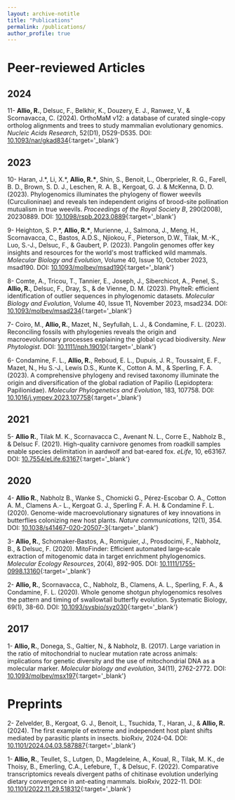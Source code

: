 ```yaml
---
layout: archive-notitle
title: "Publications"
permalink: /publications/
author_profile: true
---
```

# Peer-reviewed Articles
## 2024  
11- **Allio, R.**, Delsuc, F., Belkhir, K., Douzery, E. J., Ranwez, V., & Scornavacca, C. (2024). OrthoMaM v12: a database of curated single-copy ortholog alignments and trees to study mammalian evolutionary genomics. <i>Nucleic Acids Research</i>, 52(D1), D529-D535. DOI: [10.1093/nar/gkad834](https://doi.org/10.1093/nar/gkad834){:target='_blank'}  

## 2023  
10- Haran, J.\*, Li, X.\*, **Allio, R.\***, Shin, S., Benoit, L., Oberprieler, R. G., Farell, B. D., Brown, S. D. J., Leschen, R. A. B., Kergoat, G. J. & McKenna, D. D. (2023). Phylogenomics illuminates the phylogeny of flower weevils (Curculioninae) and reveals ten independent origins of brood-site pollination mutualism in true weevils. <i>Proceedings of the Royal Society B</i>, 290(2008), 20230889. DOI: [10.1098/rspb.2023.0889](https://doi.org/10.1098/rspb.2023.0889){:target='_blank'}  

9- Heighton, S. P.\*, **Allio, R.\***, Murienne, J., Salmona, J., Meng, H., Scornavacca, C., Bastos, A.D.S., Njiokou, F., Pieterson, D.W., Tilak, M.-K., Luo, S.-J., Delsuc, F., & Gaubert, P. (2023). Pangolin genomes offer key insights and resources for the world's most trafficked wild mammals. <i>Molecular Biology and Evolution</i>, Volume 40, Issue 10, October 2023, msad190. DOI: [10.1093/molbev/msad190](https://doi.org/10.1093/molbev/msad190){:target='_blank'}  

8- Comte, A., Tricou, T., Tannier, E., Joseph, J., Siberchicot, A., Penel, S., **Allio, R.**, Delsuc, F., Dray, S., & de Vienne, D. M. (2023). PhylteR: efficient identification of outlier sequences in phylogenomic datasets. <i>Molecular Biology and Evolution</i>, Volume 40, Issue 11, November 2023, msad234. DOI: [10.1093/molbev/msad234](https://doi.org/10.1093/molbev/msad234){:target='_blank'}  

7- Coiro, M., **Allio, R.**, Mazet, N., Seyfullah, L. J., & Condamine, F. L. (2023). Reconciling fossils with phylogenies reveals the origin and macroevolutionary processes explaining the global cycad biodiversity. <i>New Phytologist</i>. DOI: [10.1111/nph.19010](https://doi.org/10.1111/nph.19010){:target='_blank'}  

6- Condamine, F. L., **Allio, R.**, Reboud, E. L., Dupuis, J. R., Toussaint, E. F., Mazet, N., Hu S.-J., Lewis D.S., Kunte K., Cotton A. M., & Sperling, F. A. (2023). A comprehensive phylogeny and revised taxonomy illuminate the origin and diversification of the global radiation of Papilio (Lepidoptera: Papilionidae). <i>Molecular Phylogenetics and Evolution</i>, 183, 107758. DOI: [10.1016/j.ympev.2023.107758](https://doi.org/10.1016/j.ympev.2023.107758){:target='_blank'}  

## 2021  
5- **Allio R.**, Tilak M. K., Scornavacca C., Avenant N. L., Corre E., Nabholz B., & Delsuc F. (2021). High-quality carnivore genomes from roadkill samples enable species delimitation in aardwolf and bat-eared fox. <i>eLife</i>, 10, e63167. DOI: [10.7554/eLife.63167](https://doi.org/10.7554/eLife.63167){:target='_blank'}  

## 2020  
4- **Allio R.**, Nabholz B., Wanke S., Chomicki G., Pérez-Escobar O. A., Cotton A. M., Clamens A.- L., Kergoat G. J., Sperling F. A. H. & Condamine F. L. (2020). Genome-wide macroevolutionary signatures of key innovations in butterflies colonizing new host plants. <i>Nature communications</i>, 12(1), 354. DOI: [10.1038/s41467-020-20507-3](https://doi.org/10.1038/s41467-020-20507-3){:target='_blank'}  

3- **Allio, R.**, Schomaker‐Bastos, A., Romiguier, J., Prosdocimi, F., Nabholz, B., & Delsuc, F. (2020). MitoFinder: Efficient automated large‐scale extraction of mitogenomic data in target enrichment phylogenomics. <i>Molecular Ecology Resources</i>, 20(4), 892-905. DOI: [10.1111/1755-0998.13160](https://doi.org/10.1111/1755-0998.13160){:target='_blank'}  

2- **Allio, R.**, Scornavacca, C., Nabholz, B., Clamens, A. L., Sperling, F. A., & Condamine, F. L. (2020). Whole genome shotgun phylogenomics resolves the pattern and timing of swallowtail butterfly evolution. </i>Systematic Biology</i>, 69(1), 38-60. DOI: [10.1093/sysbio/syz030](https://doi.org/10.1093/sysbio/syz030){:target='_blank'}  

## 2017  
1- **Allio, R.**, Donega, S., Galtier, N., & Nabholz, B. (2017). Large variation in the ratio of mitochondrial to nuclear mutation rate across animals: implications for genetic diversity and the use of mitochondrial DNA as a molecular marker. <i>Molecular biology and evolution</i>, 34(11), 2762-2772. DOI: [10.1093/molbev/msx197](https://doi.org/10.1093/molbev/msx197){:target='_blank'}  


# Preprints  
2- Zelvelder, B., Kergoat, G. J., Benoit, L., Tsuchida, T., Haran, J., & **Allio, R.** (2024). The first example of extreme and independent host plant shifts mediated by parasitic plants in insects. bioRxiv, 2024-04. DOI: [10.1101/2024.04.03.587887](https://doi.org/10.1101/2024.04.03.587887){:target='_blank'}  

1- **Allio, R.**, Teullet, S., Lutgen, D., Magdeleine, A., Koual, R., Tilak, M. K., de Thoisy, B., Emerling, C.A., Lefebure, T., & Delsuc, F. (2022). Comparative transcriptomics reveals divergent paths of chitinase evolution underlying dietary convergence in ant-eating mammals. bioRxiv, 2022-11. DOI: [10.1101/2022.11.29.518312](https://doi.org/10.1101/2022.11.29.518312){:target='_blank'}  
